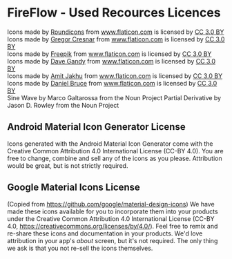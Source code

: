 FireFlow - Used Recources Licences
=============================
<div>Icons made by <a href="http://www.flaticon.com/authors/roundicons" title="Roundicons">Roundicons</a> from <a href="http://www.flaticon.com" title="Flaticon">www.flaticon.com</a> is licensed by <a href="http://creativecommons.org/licenses/by/3.0/" title="Creative Commons BY 3.0" target="_blank">CC 3.0 BY</a></div>
<div>Icons made by <a href="http://www.flaticon.com/authors/gregor-cresnar" title="Gregor Cresnar">Gregor Cresnar</a> from <a href="http://www.flaticon.com" title="Flaticon">www.flaticon.com</a> is licensed by <a href="http://creativecommons.org/licenses/by/3.0/" title="Creative Commons BY 3.0" target="_blank">CC 3.0 BY</a></div>
<div>Icons made by <a href="http://www.flaticon.com/authors/freepik" title="Freepik">Freepik</a> from <a href="http://www.flaticon.com" title="Flaticon">www.flaticon.com</a> is licensed by <a href="http://creativecommons.org/licenses/by/3.0/" title="Creative Commons BY 3.0" target="_blank">CC 3.0 BY</a></div>
<div>Icons made by <a href="http://www.flaticon.com/authors/dave-gandy" title="Dave Gandy">Dave Gandy</a> from <a href="http://www.flaticon.com" title="Flaticon">www.flaticon.com</a> is licensed by <a href="http://creativecommons.org/licenses/by/3.0/" title="Creative Commons BY 3.0" target="_blank">CC 3.0 BY</a></div>
<div>Icons made by <a href="http://www.flaticon.com/authors/amit-jakhu" title="Amit Jakhu">Amit Jakhu</a> from <a href="http://www.flaticon.com" title="Flaticon">www.flaticon.com</a> is licensed by <a href="http://creativecommons.org/licenses/by/3.0/" title="Creative Commons BY 3.0" target="_blank">CC 3.0 BY</a></div>
<div>Icons made by <a href="http://www.flaticon.com/authors/daniel-bruce" title="Daniel Bruce">Daniel Bruce</a> from <a href="http://www.flaticon.com" title="Flaticon">www.flaticon.com</a> is licensed by <a href="http://creativecommons.org/licenses/by/3.0/" title="Creative Commons BY 3.0" target="_blank">CC 3.0 BY</a></div>
  Sine Wave by Marco Galtarossa from the Noun Project
  Partial Derivative by Jason D. Rowley from the Noun Project

## Android Material Icon Generator License
Icons generated with the Android Material Icon Generator come with the Creative Common
Attribution 4.0 International License (CC-BY 4.0). You are free to change,
combine and sell any of the icons as you please. Attribution would be great,
but is not strictly required.
## Google Material Icons License
(Copied from https://github.com/google/material-design-icons)
We have made these icons available for you to incorporate them into your
products under the Creative Common Attribution 4.0 International License (CC-BY
4.0, https://creativecommons.org/licenses/by/4.0/). Feel free to remix and
re-share these icons and documentation in your products.  We'd love attribution
in your app's *about* screen, but it's not required.  The only thing we ask is
that you not re-sell the icons themselves.

